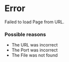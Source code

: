 # Error
Failed to load Page from URL.



### Possible reasons
- The URL was incorrect
- The Port was incorrect
- The File was not found
